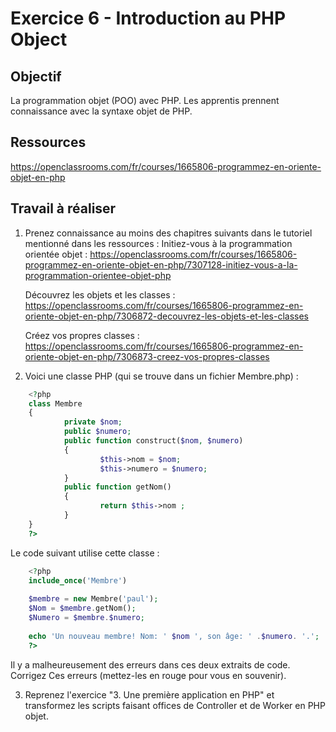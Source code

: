 # Exercice 6 - Introduction au PHP Object

## Objectif
La programmation objet (POO) avec PHP.
Les apprentis prennent connaissance avec la syntaxe objet de PHP.

## Ressources
https://openclassrooms.com/fr/courses/1665806-programmez-en-oriente-objet-en-php

## Travail à réaliser

1. Prenez connaissance au moins des chapitres suivants dans le tutoriel mentionné dans les ressources :
	Initiez-vous à la programmation orientée objet : https://openclassrooms.com/fr/courses/1665806-programmez-en-oriente-objet-en-php/7307128-initiez-vous-a-la-programmation-orientee-objet-php

	Découvrez les objets et les classes : https://openclassrooms.com/fr/courses/1665806-programmez-en-oriente-objet-en-php/7306872-decouvrez-les-objets-et-les-classes

	Créez vos propres classes : https://openclassrooms.com/fr/courses/1665806-programmez-en-oriente-objet-en-php/7306873-creez-vos-propres-classes


3. Voici une classe PHP (qui se trouve dans un fichier Membre.php) :
```php	
	<?php
	class Membre
	{
	        private $nom;
	        public $numero;
	        public function construct($nom, $numero)
	        {
	                $this->nom = $nom;
	                $this->numero = $numero;
	        }
	        public function getNom()
	        {
	                return $this->nom ;
	        }
	}
	?>
```

Le code suivant utilise cette classe :

```php
	<?php
	include_once('Membre')
	
	$membre = new Membre('paul');
	$Nom = $membre.getNom();
	$Numero = $membre.$numero;
	
	echo 'Un nouveau membre! Nom: ' $nom ', son âge: ' .$numero. '.';
	?>
```
Il y a malheureusement des erreurs dans ces deux extraits de code. Corrigez Ces erreurs (mettez-les en rouge pour vous en souvenir).
 
3. Reprenez l'exercice "3. Une première application en PHP" et transformez les scripts faisant offices de Controller et de Worker en PHP objet.
